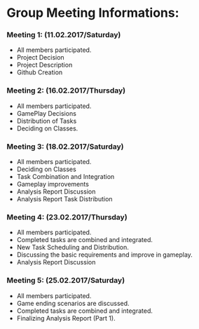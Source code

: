 # Group Meeting Informations:

### Meeting 1: (11.02.2017/Saturday)
* All members participated.
* Project Decision
* Project Description
* Github Creation

### Meeting 2: (16.02.2017/Thursday)
* All members participated.
* GamePlay Decisions
* Distribution of Tasks
* Deciding on Classes.

### Meeting 3: (18.02.2017/Saturday)
* All members participated.
* Deciding on Classes
* Task Combination and Integration
* Gameplay improvements
* Analysis Report Discussion
* Analysis Report Task Distribution

### Meeting 4: (23.02.2017/Thursday)
* All members participated.
* Completed tasks are combined and integrated.
* New Task Scheduling and Distribution.
* Discussing the basic requirements and improve in gameplay.
* Analysis Report Discussion

### Meeting 5: (25.02.2017/Saturday)
* All members participated.
* Game ending scenarios are discussed.
* Completed tasks are combined and integrated.
* Finalizing Analysis Report (Part 1).
